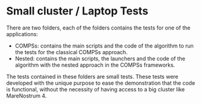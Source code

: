 # Small cluster / Laptop Tests

There are two folders, each of the folders contains the tests for one of the applications:
- COMPSs: contains the main scripts and the code of the algorithm to run the tests for the classical COMPSs approach.
- Nested: contains the main scripts, the launchers and the code of the algorithm with the nested approach in the COMPSs frameworks.

The tests contained in these folders are small tests. These tests were developed with the unique purpose to ease the demonstration that the code is functional, without the necessity of having access to a big cluster like MareNostrum 4. 
